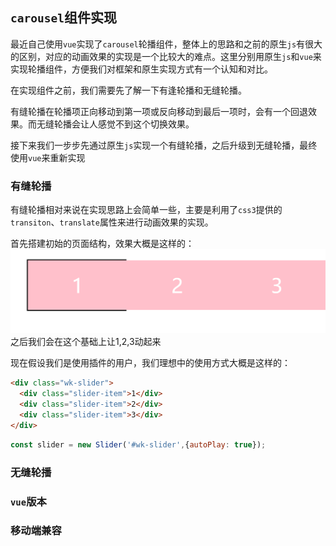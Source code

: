 ## `carousel`组件实现
最近自己使用`vue`实现了`carousel`轮播组件，整体上的思路和之前的原生`js`有很大的区别，对应的动画效果的实现是一个比较大的难点。这里分别用原生`js`和`vue`来实现轮播组件，方便我们对框架和原生实现方式有一个认知和对比。

在实现组件之前，我们需要先了解一下有逢轮播和无缝轮播。  

有缝轮播在轮播项正向移动到第一项或反向移动到最后一项时，会有一个回退效果。而无缝轮播会让人感觉不到这个切换效果。

接下来我们一步步先通过原生`js`实现一个有缝轮播，之后升级到无缝轮播，最终使用`vue`来重新实现
### 有缝轮播
有缝轮播相对来说在实现思路上会简单一些，主要是利用了`css3`提供的`transiton`、`translate`属性来进行动画效果的实现。

首先搭建初始的页面结构，效果大概是这样的：
![slider-init](./screenshots/slider-init.png)  
之后我们会在这个基础上让1,2,3动起来

现在假设我们是使用插件的用户，我们理想中的使用方式大概是这样的：  
```html
<div class="wk-slider">
  <div class="slider-item">1</div>
  <div class="slider-item">2</div>
  <div class="slider-item">3</div>
</div>
```
```js
const slider = new Slider('#wk-slider',{autoPlay: true});
```



### 无缝轮播

### `vue`版本

### 移动端兼容